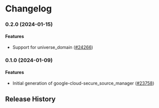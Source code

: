 # Changelog

### 0.2.0 (2024-01-15)

#### Features

* Support for universe_domain ([#24266](https://github.com/googleapis/google-cloud-ruby/issues/24266)) 

### 0.1.0 (2024-01-09)

#### Features

* Initial generation of google-cloud-secure_source_manager ([#23758](https://github.com/googleapis/google-cloud-ruby/issues/23758)) 

## Release History
